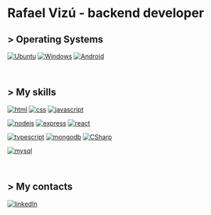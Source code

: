# Rafael Vizú - backend developer

## > Operating Systems

[![Ubuntu](https://img.shields.io/badge/Ubuntu-E95420?style=for-the-badge&logo=ubuntu&logoColor=white)](https://pt.wikipedia.org/wiki/Ubuntu)
[![Windows](https://img.shields.io/badge/Windows-0078D6?style=for-the-badge&logo=windows&logoColor=white)](https://pt.wikipedia.org/wiki/Microsoft_Windows)
[![Android](https://img.shields.io/badge/Android-3DDC84?style=for-the-badge&logo=android&logoColor=white)](https://pt.wikipedia.org/wiki/Android)


&nbsp;

## > My skills

[![html](https://img.shields.io/badge/HTML-239120?style=for-the-badge&logo=html5&logoColor=white)](https://pt.wikipedia.org/wiki/HTML)
[![css](https://img.shields.io/badge/CSS-239120?&style=for-the-badge&logo=css3&logoColor=white)](https://pt.wikipedia.org/wiki/CSS3)
[![javascript](https://img.shields.io/badge/JavaScript-F7DF1E?style=for-the-badge&logo=javascript&logoColor=white)](https://pt.wikipedia.org/wiki/JavaScript)

[![nodejs](https://img.shields.io/badge/Node.js-43853D?style=for-the-badge&logo=node.js&logoColor=white)](https://pt.wikipedia.org/wiki/Node.js)
[![express](https://img.shields.io/badge/Express.js-404D59?style=for-the-badge)](https://pt.wikipedia.org/wiki/Express.js)
[![react](https://img.shields.io/badge/React-20232A?style=for-the-badge&logo=react&logoColor=61DAFB)](https://pt.wikipedia.org/wiki/React_(JavaScript))

[![typescript](https://img.shields.io/badge/TypeScript-007ACC?style=for-the-badge&logo=typescript&logoColor=white)](https://pt.wikipedia.org/wiki/TypeScript)
[![mongodb](https://img.shields.io/badge/MongoDB-4EA94B?style=for-the-badge&logo=mongodb&logoColor=white)](https://pt.wikipedia.org/wiki/MongoDB)
[![CSharp](https://img.shields.io/badge/C%23-239120?style=for-the-badge&logo=c-sharp&logoColor=white)](https://pt.wikipedia.org/wiki/C_Sharp)

[![mysql](https://img.shields.io/badge/MySQL-00000F?style=for-the-badge&logo=mysql&logoColor=white)](https://pt.wikipedia.org/wiki/MySQL)

&nbsp;

## > My contacts

[![linkedIn](https://img.shields.io/badge/LinkedIn-0077B5?style=for-the-badge&logo=linkedin&logoColor=white)](https://www.linkedin.com/in/rafael-vizu/)
